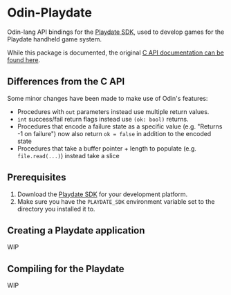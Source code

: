 # Odin-Playdate

Odin-lang API bindings for the [Playdate SDK](https://play.date/dev/), used to develop games for the Playdate handheld game system.

While this package is documented, the original [C API documentation can be found here](https://sdk.play.date/2.0.3/Inside%20Playdate%20with%20C.html).

## Differences from the C API

Some minor changes have been made to make use of Odin's features: 

- Procedures with `out` parameters instead use multiple return values.
- `int` success/fail return flags instead use `(ok: bool)` returns.
- Procedures that encode a failure state as a specific value (e.g. "Returns -1 on failure") now also return `ok = false` in addition to the encoded state
- Procedures that take a buffer pointer + length to populate (e.g. `file.read(...)`) instead take a slice


## Prerequisites

1. Download the [Playdate SDK](https://play.date/dev/) for your development platform. 
2. Make sure you have the `PLAYDATE_SDK` environment variable set to the directory you installed it to.

## Creating a Playdate application

WIP

## Compiling for the Playdate

WIP
